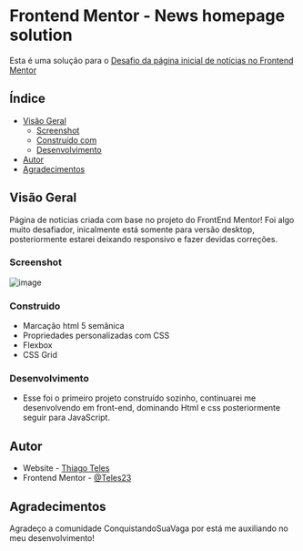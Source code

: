 # Frontend Mentor - News homepage solution
  Esta é uma solução para o [Desafio da página inicial de notícias no Frontend Mentor](https://www.frontendmentor.io/challenges/news-homepage-H6SWTa1MFl)
## Índice

- [Visão Geral](#visão-geral)
  - [Screenshot](#screenshot)
  - [Construído com](#construido)
  - [Desenvolvimento](#desenvolvimento)
- [Autor](#autor)
- [Agradecimentos](#agradecimentos)

## Visão Geral

Página de noticias criada  com base no projeto do FrontEnd Mentor! Foi algo muito desafiador, inicalmente está somente para versão desktop, posteriormente estarei deixando responsivo e fazer devidas correções.

### Screenshot

![image](https://user-images.githubusercontent.com/92751944/204056666-72fb12b7-2f1c-4465-bc35-6b29de16735b.png)



### Construido

- Marcação html 5 semânica
- Propriedades personalizadas com CSS
- Flexbox
- CSS Grid

###  Desenvolvimento

- Esse foi o primeiro projeto construído sozinho, continuarei me desenvolvendo em front-end, dominando Html e css posteriormente seguir para JavaScript.

## Autor

- Website - [Thiago Teles](https://teles23.github.io/FrontendMentor/)
- Frontend Mentor - [@Teles23](https://www.frontendmentor.io/profile/Teles23)

## Agradecimentos

Agradeço a comunidade ConquistandoSuaVaga por está me auxiliando no meu desenvolvimento!
